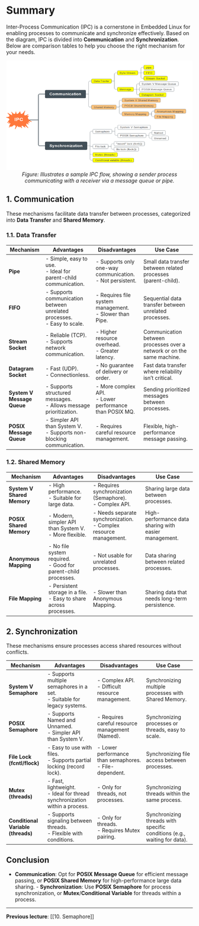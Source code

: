 # Summary
Inter-Process Communication (IPC) is a cornerstone in Embedded Linux for enabling processes to communicate and synchronize effectively. Based on the diagram, IPC is divided into **Communication** and **Synchronization**. Below are comparison tables to help you choose the right mechanism for your needs.

<p align="center">
    <img src="img/IPC-mechanism.png" alt="Image">
    <br/>
	<em>Figure: Illustrates a sample IPC flow, showing a sender process communicating with a receiver via a message queue or pipe.</em>
</p>

## 1. Communication
These mechanisms facilitate data transfer between processes, categorized into **Data Transfer** and **Shared Memory**.

### 1.1. Data Transfer
| **Mechanism**         | **Advantages**                                                              | **Disadvantages**                                      | **Use Case**                                   |
|-----------------------|-----------------------------------------------------------------------------|-------------------------------------------------------|-----------------------------------------------|
| **Pipe**              | - Simple, easy to use.<br>- Ideal for parent-child communication.           | - Supports only one-way communication.<br>- Not persistent. | Small data transfer between related processes (parent-child). |
| **FIFO**              | - Supports communication between unrelated processes.<br>- Easy to scale.  | - Requires file system management.<br>- Slower than Pipe. | Sequential data transfer between unrelated processes. |
| **Stream Socket**     | - Reliable (TCP).<br>- Supports network communication.                      | - Higher resource overhead.<br>- Greater latency.     | Communication between processes over a network or on the same machine. |
| **Datagram Socket**   | - Fast (UDP).<br>- Connectionless.                                          | - No guarantee of delivery or order.                  | Fast data transfer where reliability isn’t critical. |
| **System V Message Queue** | - Supports structured messages.<br>- Allows message prioritization.      | - More complex API.<br>- Lower performance than POSIX MQ. | Sending prioritized messages between processes. |
| **POSIX Message Queue** | - Simpler API than System V.<br>- Supports non-blocking communication.   | - Requires careful resource management.              | Flexible, high-performance message passing.   |

### 1.2. Shared Memory
| **Mechanism**              | **Advantages**                                                       | **Disadvantages**                                                   | **Use Case**                                          |
| -------------------------- | -------------------------------------------------------------------- | ------------------------------------------------------------------- | ----------------------------------------------------- |
| **System V Shared Memory** | - High performance.<br>- Suitable for large data.                    | - Requires synchronization (Semaphore).<br>- Complex API.           | Sharing large data between processes.                 |
| **POSIX Shared Memory**    | - Modern, simpler API than System V.<br>- More flexible.             | - Needs separate synchronization.<br>- Complex resource management. | High-performance data sharing with easier management. |
| **Anonymous Mapping**      | - No file system required.<br>- Good for parent-child processes.     | - Not usable for unrelated processes.                               | Data sharing between related processes.               |
| **File Mapping**           | - Persistent storage in a file.<br>- Easy to share across processes. | - Slower than Anonymous Mapping.                                    | Sharing data that needs long-term persistence.        |

## 2. Synchronization
These mechanisms ensure processes access shared resources without conflicts.

| **Mechanism**         | **Advantages**                                                              | **Disadvantages**                                      | **Use Case**                                   |
|-----------------------|-----------------------------------------------------------------------------|-------------------------------------------------------|-----------------------------------------------|
| **System V Semaphore** | - Supports multiple semaphores in a set.<br>- Suitable for legacy systems. | - Complex API.<br>- Difficult resource management.   | Synchronizing multiple processes with Shared Memory. |
| **POSIX Semaphore**   | - Supports Named and Unnamed.<br>- Simpler API than System V.              | - Requires careful resource management (Named).      | Synchronizing processes or threads, easy to scale. |
| **File Lock (fcntl/flock)** | - Easy to use with files.<br>- Supports partial locking (record lock).   | - Lower performance than semaphores.<br>- File-dependent. | Synchronizing file access between processes. |
| **Mutex (threads)**   | - Fast, lightweight.<br>- Ideal for thread synchronization within a process. | - Only for threads, not processes.                  | Synchronizing threads within the same process. |
| **Conditional Variable (threads)** | - Supports signaling between threads.<br>- Flexible with conditions.   | - Only for threads.<br>- Requires Mutex pairing.     | Synchronizing threads with specific conditions (e.g., waiting for data). |

## Conclusion
- **Communication**: Opt for **POSIX Message Queue** for efficient message passing, or **POSIX Shared Memory** for high-performance large data sharing.
		- **Synchronization**: Use **POSIX Semaphore** for process synchronization, or **Mutex**/**Conditional Variable** for threads within a process.

---

**Previous lecture**: [[10. Semaphore]]



